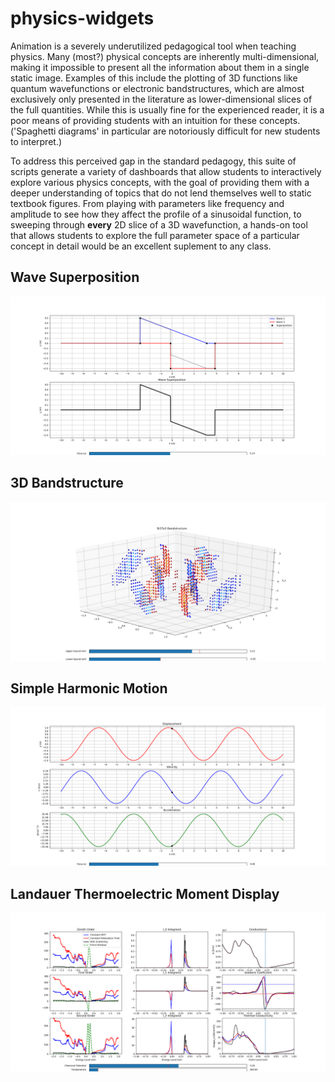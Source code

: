 # physics-widgets

Animation is a severely underutilized pedagogical tool when teaching physics. Many (most?) physical concepts are inherently multi-dimensional, making it impossible to present all the information about them in a single static image. Examples of this include the plotting of 3D functions like quantum wavefunctions or electronic bandstructures, which are almost exclusively only presented in the literature as lower-dimensional slices of the full quantities. While this is usually fine for the experienced reader, it is a poor means of providing students with an intuition for these concepts. ('Spaghetti diagrams' in particular are notoriously difficult for new students to interpret.) 

To address this perceived gap in the standard pedagogy, this suite of scripts generate a variety of dashboards that allow students to interactively explore various physics concepts, with the goal of providing them with a deeper understanding of topics that do not lend themselves well to static textbook figures. From playing with parameters like frequency and amplitude to see how they affect the profile of a sinusoidal function, to sweeping through **every** 2D slice of a 3D wavefunction, a hands-on tool that allows students to explore the full parameter space of a particular concept in detail would be an excellent suplement to any class. 

## Wave Superposition
![](https://github.com/edmontoneuler/physics-widgets/blob/master/superposition_screenshot.png)

## 3D Bandstructure 
![](https://github.com/edmontoneuler/physics-widgets/blob/master/3d_band_screenshot.png)

## Simple Harmonic Motion
![](https://github.com/edmontoneuler/physics-widgets/blob/master/shm_screenshot.png)

## Landauer Thermoelectric Moment Display
![](https://github.com/edmontoneuler/physics-widgets/blob/master/fi_display_screenshot.png)
